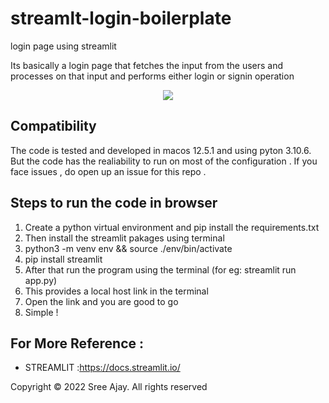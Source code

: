 # streamlt-login-boilerplate
login page using streamlit


Its basically a login page that fetches the input from the users and processes on that input and performs either login or signin operation


<p align="center"> 
<img src="https://github.com/sreeajay07/streamlt-login-boilerplate/blob/main/Screenshot%202022-09-13%20at%2010.10.39%20PM.png">
</p>


## Compatibility
The code is tested and developed  in macos 12.5.1 and using pyton 3.10.6. But the code has the realiability to run on most of the configuration . If you face issues , do open up an issue for this repo .


## Steps to run the code in browser
1. Create a python virtual environment and pip install the requirements.txt
2. Then install the streamlit pakages using terminal
3. python3 -m venv env && source ./env/bin/activate
4. pip install streamlit
5. After that run the program using the terminal (for eg: streamlit run app.py)
6. This provides a local host link in the terminal
7. Open the link and you are good to go
8. Simple !

## For More Reference :
+ STREAMLIT :https://docs.streamlit.io/


Copyright © 2022 Sree Ajay. All rights reserved
